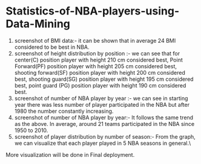 # Statistics-of-NBA-players-using-Data-Mining
1) screenshot of BMI data:- it can be shown that in average 24 BMI considered to be best in NBA.
2) screenshot of height distribution by position :- we can see that for center(C) position player with height 210 cm considered best, Point Forward(PF) position player with height 205 cm considered best, shooting forward(SF) position player with height 200 cm considered best, shooting guard(SG) position player with height 195 cm considered best, point guard (PG) position player with height 190 cm considered best.
3) screenshot of number of NBA player by year :- we can see in starting year there was less number of player participated in the NBA but after 1980 the number constantly increasing.
4) screenshot of number of NBA player by year:-  It follows the same trend as the above. In average, around 21 teams participated in the NBA since 1950 to 2010.
5) screenshot of player distribution by number of season:- From the graph, we can visualize that each player played in 5 NBA seasons in general.\

More visualization will be done in Final deployment.
